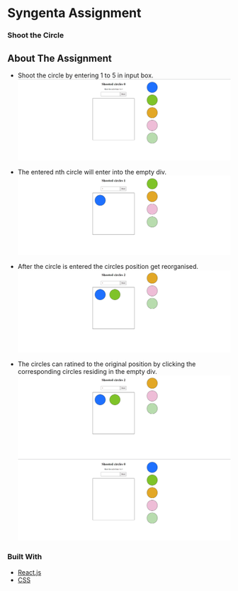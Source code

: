 # Syngenta Assignment
### Shoot the Circle

## About The Assignment

- Shoot the circle by entering 1 to 5 in input box.
  <img src="/images/pos1.png"/>

- The entered nth circle will enter into the empty div.
  <img src="/images/pos2.png"/>

- After the circle is entered the circles position get reorganised.
  <img src="/images/pos3.png"/>

- The circles can ratined to the original position by clicking the corresponding circles residing in the empty div.
  <img src="/images/pos3.png"/>
  <img src="/images/pos1.png"/>


### Built With

- [React.js](https://reactjs.org/)
- [CSS](https://developer.mozilla.org/en-US/docs/Web/CSS)


